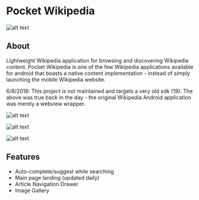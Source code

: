 # Pocket Wikipedia

![alt text](https://github.com/peteschmitz/PocketWikipedia/tree/master/screenshots/logo.webp "Logo Splash")


## About

Lightweight Wikipedia application for browsing and discovering Wikipedia content. Pocket Wikipedia is one of the few Wikipedia applications available for android that boasts a native content implementation - instead of simply launching the mobile Wikipedia website.

6/8/2018: This project is not maintained and targets a very old sdk (19). The above was true back in the day - the original Wikipedia Android application was merely a webview wrapper. 


![alt text](https://github.com/peteschmitz/PocketWikipedia/tree/master/screenshots/tablet_summary.webp "Article Summary")


![alt text](https://github.com/peteschmitz/PocketWikipedia/tree/master/screenshots/tablet_navigation.webp "Article Navigation")


![alt text](https://github.com/peteschmitz/PocketWikipedia/tree/master/screenshots/tablet_image_gallery.webp "Image Gallery")



## Features

* Auto-complete/suggest while searching
* Main page landing (updated daily)
* Article Navigation Drawer
* Image Gallery
